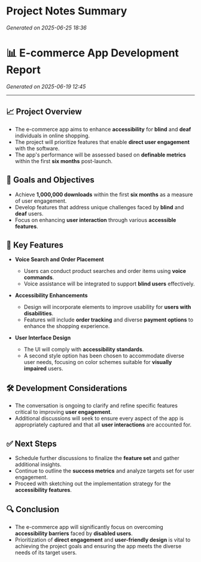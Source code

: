 # Project Notes Summary

*Generated on 2025-06-25 18:36*

# 📊 **E-commerce App Development Report**

*Generated on 2025-06-19 12:45*

---

## 📈 **Project Overview**
- The e-commerce app aims to enhance **accessibility** for **blind** and **deaf** individuals in online shopping.
- The project will prioritize features that enable **direct user engagement** with the software.
- The app's performance will be assessed based on **definable metrics** within the first **six months** post-launch.

## 🎯 **Goals and Objectives**
- Achieve **1,000,000 downloads** within the first **six months** as a measure of user engagement.
- Develop features that address unique challenges faced by **blind** and **deaf** users.
- Focus on enhancing **user interaction** through various **accessible features**.

## 🔑 **Key Features**
- **Voice Search and Order Placement**
  - Users can conduct product searches and order items using **voice commands**.
  - Voice assistance will be integrated to support **blind users** effectively.
  
- **Accessibility Enhancements**
  - Design will incorporate elements to improve usability for **users with disabilities**.
  - Features will include **order tracking** and diverse **payment options** to enhance the shopping experience.

- **User Interface Design**
  - The UI will comply with **accessibility standards**.
  - A second style option has been chosen to accommodate diverse user needs, focusing on color schemes suitable for **visually impaired** users.

## 🛠️ **Development Considerations**
- The conversation is ongoing to clarify and refine specific features critical to improving **user engagement**.
- Additional discussions will seek to ensure every aspect of the app is appropriately captured and that all **user interactions** are accounted for.

## ✅ **Next Steps**
- Schedule further discussions to finalize the **feature set** and gather additional insights.
- Continue to outline the **success metrics** and analyze targets set for user engagement.
- Proceed with sketching out the implementation strategy for the **accessibility features**.

## 🔍 **Conclusion**
- The e-commerce app will significantly focus on overcoming **accessibility barriers** faced by **disabled users**.
- Prioritization of **direct engagement** and **user-friendly design** is vital to achieving the project goals and ensuring the app meets the diverse needs of its target users.